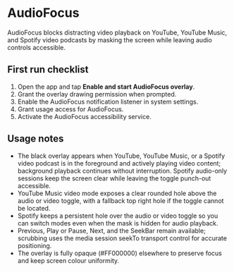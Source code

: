# AudioFocus

AudioFocus blocks distracting video playback on YouTube, YouTube Music, and Spotify video podcasts by masking the screen while leaving audio controls accessible.

## First run checklist

1. Open the app and tap **Enable and start AudioFocus overlay**.
2. Grant the overlay drawing permission when prompted.
3. Enable the AudioFocus notification listener in system settings.
4. Grant usage access for AudioFocus.
5. Activate the AudioFocus accessibility service.

## Usage notes

- The black overlay appears when YouTube, YouTube Music, or a Spotify video podcast is in the foreground and actively playing video content; background playback continues without interruption. Spotify audio-only sessions keep the screen clear while leaving the toggle punch-out accessible.
- YouTube Music video mode exposes a clear rounded hole above the audio or video toggle, with a fallback top right hole if the toggle cannot be located.
- Spotify keeps a persistent hole over the audio or video toggle so you can switch modes even when the mask is hidden for audio playback.
- Previous, Play or Pause, Next, and the SeekBar remain available; scrubbing uses the media session seekTo transport control for accurate positioning.
- The overlay is fully opaque (#FF000000) elsewhere to preserve focus and keep screen colour uniformity.
